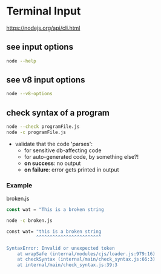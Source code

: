 # Terminal Input

https://nodejs.org/api/cli.html

## see input options

```bash
node --help
```

## see v8 input options

```bash
node --v8-options
```

## check syntax of a program

```bash
node --check programFile.js
node -c programFile.js
```

- validate that the code 'parses':
  - for sensitive db-affecting code
  - for auto-generated code, by something else?!
  - **on success**: no output
  - **on failure**: error gets printed in output

### Example

broken.js

```js
const wat = "This is a broken string
```

```bash
node -c broken.js
```

```bash
const wat= "this is a broken string
           ^^^^^^^^^^^^^^^^^^^^^^^^

SyntaxError: Invalid or unexpected token
    at wrapSafe (internal/modules/cjs/loader.js:979:16)
    at checkSyntax (internal/main/check_syntax.js:66:3)
    at internal/main/check_syntax.js:39:3
```
